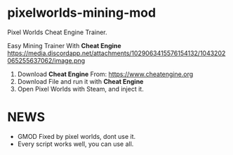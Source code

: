 # pixelworlds-mining-mod
Pixel Worlds Cheat Engine Trainer.

Easy Mining Trainer With **Cheat Engine**
https://media.discordapp.net/attachments/1029063415576154132/1043202065255637062/image.png

1. Download **Cheat Engine** From: https://www.cheatengine.org
2. Download File and run it with **Cheat Engine**
3. Open Pixel Worlds with Steam, and inject it.

# NEWS
- GMOD Fixed by pixel worlds, dont use it.
- Every script works well, you can use all.
